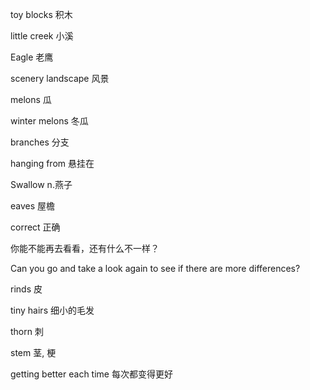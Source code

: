 toy blocks      积木

little creek     小溪

Eagle              老鹰

scenery   landscape   风景

melons          瓜

winter melons  冬瓜

branches     分支

hanging from   悬挂在

Swallow      n.燕子    

eaves      屋檐

correct   正确

你能不能再去看看，还有什么不一样？

Can you go and take a look again to see if there are more differences?

rinds     皮

tiny hairs   细小的毛发

thorn   刺

stem    茎, 梗

getting better each time    每次都变得更好